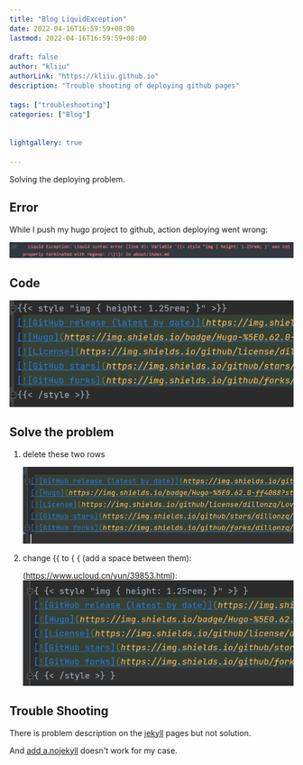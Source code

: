 ```yaml
---
title: "Blog LiquidException"
date: 2022-04-16T16:59:59+08:00
lastmod: 2022-04-16T16:59:59+08:00

draft: false
author: "kliiu"
authorLink: "https://kliiu.github.io"
description: "Trouble shooting of deploying github pages"

tags: ["troubleshooting"]
categories: ["Blog"]


lightgallery: true

---
```

Solving the deploying problem.
<!--more-->
## Error
While I push my hugo project to github, action deploying went wrong: 

![Liquid](Liquid.png)


## Code

![Original.png](Original.png)

## Solve the problem
1. delete these two rows

   ![Solution1.png](Solution1.png)


2. change {{ to { { (add a space between them):

   (https://www.ucloud.cn/yun/39853.html):
![Solution2.png](Solution2.png)
## Trouble Shooting
There is problem description on the [jekyll](https://jekyllrb.com/docs/troubleshooting/#configuration-problems) pages but not solution.

And [add a.nojekyll](https://gitee.com/help/articles/4136#article-header1) doesn't work for my case.